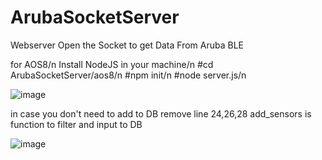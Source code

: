 # ArubaSocketServer
Webserver Open the Socket to get Data From Aruba BLE

for AOS8/n
Install NodeJS in your machine/n
#cd ArubaSocketServer/aos8/n
#npm init/n
#node server.js/n


![image](https://user-images.githubusercontent.com/18340935/179886408-9a740ede-6ba0-4ca3-8cbd-88ffe6bbe933.png)


in case you don't need to add to DB remove line 24,26,28 add_sensors is function to filter and input to DB

![image](https://user-images.githubusercontent.com/18340935/179886583-48a38029-adba-47cc-898e-07bc50a99def.png)
